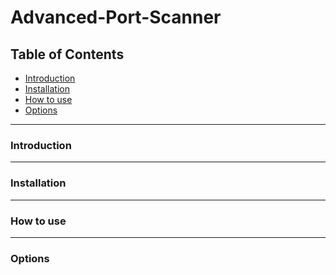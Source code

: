 # Advanced-Port-Scanner

## Table of Contents
- [Introduction](#introduction)
- [Installation](#installation)
- [How to use](#how-to-use)
- [Options](#options)

---

### Introduction

---

### Installation

---

### How to use

---

### Options

